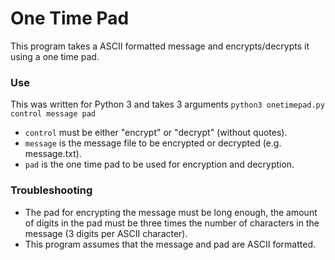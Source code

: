 # One Time Pad
This program takes a ASCII formatted message and encrypts/decrypts it using a one time pad.
### Use
This was written for Python 3 and takes 3 arguments
`python3 onetimepad.py control message pad`
- `control` must be either "encrypt" or "decrypt" (without quotes).
- `message` is the message file to be encrypted or decrypted (e.g. message.txt).
- `pad` is the one time pad to be used for encryption and decryption.
### Troubleshooting
- The pad for encrypting the message must be long enough, the amount of digits in the pad must be
three times the number of characters in the message (3 digits per ASCII character).
- This program assumes that the message and pad are ASCII formatted.
